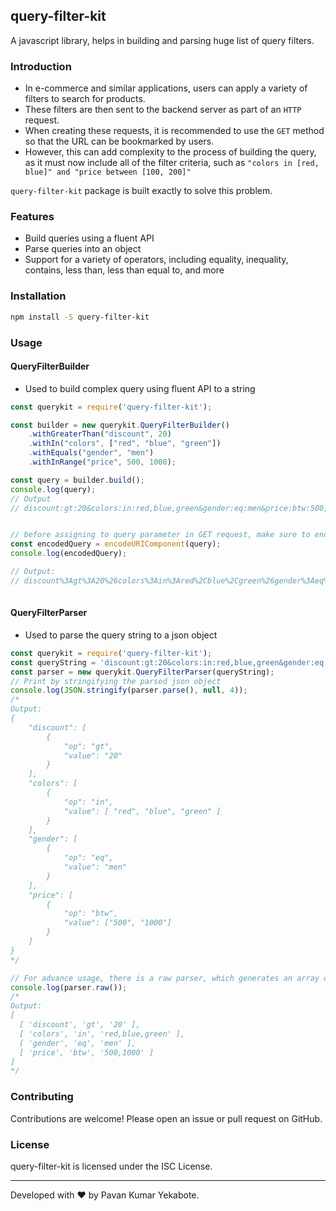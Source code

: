query-filter-kit
--
A javascript library, helps in building and parsing huge list of query filters. 

### Introduction
- In e-commerce and similar applications, users can apply a variety of filters to search for products.
- These filters are then sent to the backend server as part of an `HTTP` request. 
- When creating these requests, it is recommended to use the `GET` method so that the URL can be bookmarked by users. 
- However, this can add complexity to the process of building the query, as it must now include all of the filter criteria, such as `"colors in [red, blue]" and "price between [100, 200]"`

`query-filter-kit` package is built exactly to solve this problem.

### Features
- Build queries using a fluent API
- Parse queries into an object
- Support for a variety of operators, including equality, inequality, contains, less than, less than equal to, and more

### Installation
```bash
npm install -S query-filter-kit
```


### Usage

#### QueryFilterBuilder
- Used to build complex query using fluent API to a string

```javascript
const querykit = require('query-filter-kit');

const builder = new querykit.QueryFilterBuilder()
    .withGreaterThan("discount", 20)
    .withIn("colors", ["red", "blue", "green"])
    .withEquals("gender", "men")
    .withInRange("price", 500, 1000);

const query = builder.build();
console.log(query);
// Output
// discount:gt:20&colors:in:red,blue,green&gender:eq:men&price:btw:500,1000


// before assigning to query parameter in GET request, make sure to encode the query
const encodedQuery = encodeURIComponent(query);
console.log(encodedQuery);

// Output:
// discount%3Agt%3A20%26colors%3Ain%3Ared%2Cblue%2Cgreen%26gender%3Aeq%3Amen%26price%3Abtw%3A500%2C1000
 
```

#### QueryFilterParser
- Used to parse the query string to a json object

```javascript
const querykit = require('query-filter-kit');
const queryString = 'discount:gt:20&colors:in:red,blue,green&gender:eq:men&price:btw:500,1000';
const parser = new querykit.QueryFilterParser(queryString);
// Print by stringifying the parsed json object
console.log(JSON.stringify(parser.parse(), null, 4));
/*
Output:
{
    "discount": [
        {
            "op": "gt",
            "value": "20"
        }
    ],
    "colors": [
        {
            "op": "in",
            "value": [ "red", "blue", "green" ]
        }
    ],
    "gender": [
        {
            "op": "eq",
            "value": "men"
        }
    ],
    "price": [
        {
            "op": "btw",
            "value": ["500", "1000"]
        }
    ]
}
*/

// For advance usage, there is a raw parser, which generates an array of list of string
console.log(parser.raw());
/*
Output:
[
  [ 'discount', 'gt', '20' ],
  [ 'colors', 'in', 'red,blue,green' ],
  [ 'gender', 'eq', 'men' ],
  [ 'price', 'btw', '500,1000' ]
]
*/
```

### Contributing

Contributions are welcome! Please open an issue or pull request on GitHub.

### License

query-filter-kit is licensed under the ISC License.

---

Developed with ❤️ by Pavan Kumar Yekabote.
